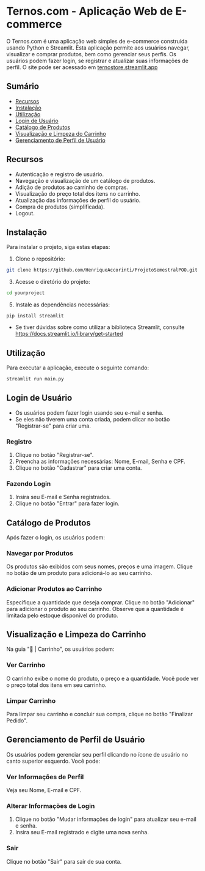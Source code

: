 # Ternos.com - Aplicação Web de E-commerce

O Ternos.com é uma aplicação web simples de e-commerce construída usando Python e Streamlit. Esta aplicação permite aos usuários navegar, visualizar e comprar produtos, bem como gerenciar seus perfis. Os usuários podem fazer login, se registrar e atualizar suas informações de perfil. O site pode ser acessado em [ternostore.streamlit.app](https://ternostore.streamlit.app/)

## Sumário

- [Recursos](#recursos)
- [Instalação](#instalação)
- [Utilização](#utilização)
- [Login de Usuário](#login-de-usuário)
- [Catálogo de Produtos](#catálogo-de-produtos)
- [Visualização e Limpeza do Carrinho](#visualização-e-limpeza-do-carrinho)
- [Gerenciamento de Perfil de Usuário](#gerenciamento-de-perfil-de-usuário)

## Recursos
- Autenticação e registro de usuário.
- Navegação e visualização de um catálogo de produtos.
- Adição de produtos ao carrinho de compras.
- Visualização do preço total dos itens no carrinho.
- Atualização das informações de perfil do usuário.
- Compra de produtos (simplificada).
- Logout.


## Instalação

Para instalar o projeto, siga estas etapas:

1. Clone o repositório:
```bash
git clone https://github.com/HenriqueAccorinti/ProjetoSemestralPOO.git
```
3. Acesse o diretório do projeto:
```bash
cd yourproject
```
5. Instale as dependências necessárias:
```
pip install streamlit
```
  - Se tiver dúvidas sobre como utilizar a biblioteca Streamlit, consulte https://docs.streamlit.io/library/get-started

## Utilização

Para executar a aplicação, execute o seguinte comando:
```bash
streamlit run main.py
```
## Login de Usuário

- Os usuários podem fazer login usando seu e-mail e senha.
- Se eles não tiverem uma conta criada, podem clicar no botão "Registrar-se" para criar uma.

### Registro

1. Clique no botão "Registrar-se".
2. Preencha as informações necessárias: Nome, E-mail, Senha e CPF.
3. Clique no botão "Cadastrar" para criar uma conta.

### Fazendo Login

1. Insira seu E-mail e Senha registrados.
2. Clique no botão "Entrar" para fazer login.

## Catálogo de Produtos

Após fazer o login, os usuários podem:

### Navegar por Produtos

Os produtos são exibidos com seus nomes, preços e uma imagem.
Clique no botão de um produto para adicioná-lo ao seu carrinho.

### Adicionar Produtos ao Carrinho

Especifique a quantidade que deseja comprar.
Clique no botão "Adicionar" para adicionar o produto ao seu carrinho.
Observe que a quantidade é limitada pelo estoque disponível do produto.

## Visualização e Limpeza do Carrinho

Na guia "🛒 | Carrinho", os usuários podem:

### Ver Carrinho

O carrinho exibe o nome do produto, o preço e a quantidade.
Você pode ver o preço total dos itens em seu carrinho.

### Limpar Carrinho
Para limpar seu carrinho e concluir sua compra, clique no botão "Finalizar Pedido".

## Gerenciamento de Perfil de Usuário

Os usuários podem gerenciar seu perfil clicando no ícone de usuário no canto superior esquerdo. Você pode:

### Ver Informações de Perfil

Veja seu Nome, E-mail e CPF.

### Alterar Informações de Login

1. Clique no botão "Mudar informações de login" para atualizar seu e-mail e senha.
2. Insira seu E-mail registrado e digite uma nova senha.

### Sair

Clique no botão "Sair" para sair de sua conta.
